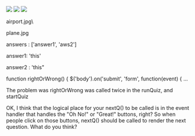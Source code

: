 <img src="${questionImage}">






<img src="${questionImage}">

<img src="images/${questionImage}">

airport.jpg\

plane.jpg







answers : ['answer1', 'aws2']

answer1: 'this'

answer2 : 'this"




function rightOrWrong() {
    $('body').on('submit', 'form', function(event) {
...


The problem was rightOrWrong was called twice in the runQuiz, and startQuiz

OK, I think that the logical place for your nextQ() to be called is in the event handler that handles the "Oh No!"  or "Great!" buttons, right? So when people click on those buttons, nextQ() should be called to render the next question. What do you think?